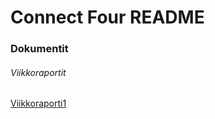 # Connect Four README

### Dokumentit
###### Viikkoraportit

[Viikkoraporti1](https://github.com/BigJackz/connect4/blob/master/Dokumentit/Viikkoraportit/viikkoraportti1.md)